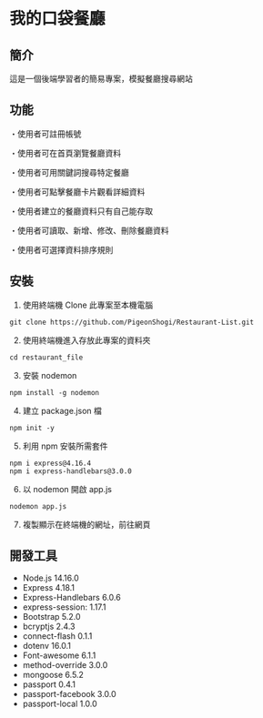 # 我的口袋餐廳
## 簡介
這是一個後端學習者的簡易專案，模擬餐廳搜尋網站
## 功能
・使用者可註冊帳號

・使用者可在首頁瀏覽餐廳資料

・使用者可用關鍵詞搜尋特定餐廳

・使用者可點擊餐廳卡片觀看詳細資料

・使用者建立的餐廳資料只有自己能存取

・使用者可讀取、新增、修改、刪除餐廳資料

・使用者可選擇資料排序規則

## 安裝 
1. 使用終端機 Clone 此專案至本機電腦
```
git clone https://github.com/PigeonShogi/Restaurant-List.git
```

2. 使用終端機進入存放此專案的資料夾
```
cd restaurant_file
```

3. 安裝 nodemon
```
npm install -g nodemon
```

4. 建立 package.json 檔
```
npm init -y
```

5. 利用 npm 安裝所需套件
```
npm i express@4.16.4
npm i express-handlebars@3.0.0
```

6. 以 nodemon 開啟 app.js
```
nodemon app.js
```

7. 複製顯示在終端機的網址，前往網頁

## 開發工具
* Node.js 14.16.0
* Express 4.18.1
* Express-Handlebars 6.0.6
* express-session: 1.17.1
* Bootstrap 5.2.0
* bcryptjs 2.4.3
* connect-flash 0.1.1
* dotenv 16.0.1
* Font-awesome 6.1.1
* method-override 3.0.0
* mongoose 6.5.2
* passport 0.4.1
* passport-facebook 3.0.0
* passport-local 1.0.0